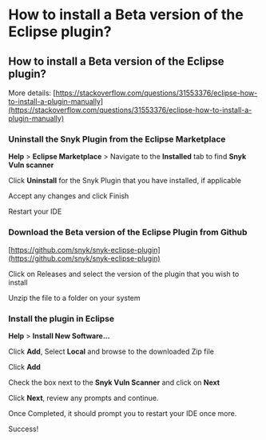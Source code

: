 # How to install a Beta version of the Eclipse plugin?

##  How to install a Beta version of the Eclipse plugin?

More details: [https://stackoverflow.com/questions/31553376/eclipse-how-to-install-a-plugin-manually](https://stackoverflow.com/questions/31553376/eclipse-how-to-install-a-plugin-manually)

### Uninstall the Snyk Plugin from the Eclipse Marketplace

**Help** &gt; **Eclipse Marketplace** &gt; Navigate to the **Installed** tab to find **Snyk Vuln scanner**

Click **Uninstall** for the Snyk Plugin that you have installed, if applicable

Accept any changes and click Finish

Restart your IDE

### Download the Beta version of the Eclipse Plugin from Github

[https://github.com/snyk/snyk-eclipse-plugin](https://github.com/snyk/snyk-eclipse-plugin)

Click on Releases and select the version of the plugin that you wish to install

Unzip the file to a folder on your system

### Install the plugin in Eclipse

**Help** &gt; **Install New Software...**

Click **Add**, Select **Local** and browse to the downloaded Zip file

Click **Add**

Check the box next to the **Snyk Vuln Scanner** and click on **Next**

Click **Next**, review any prompts and continue.

Once Completed, it should prompt you to restart your IDE once more.

Success!

